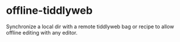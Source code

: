 offline-tiddlyweb
=================

Synchronize a local dir with a remote tiddlyweb bag or recipe to allow offline editing with any editor.
